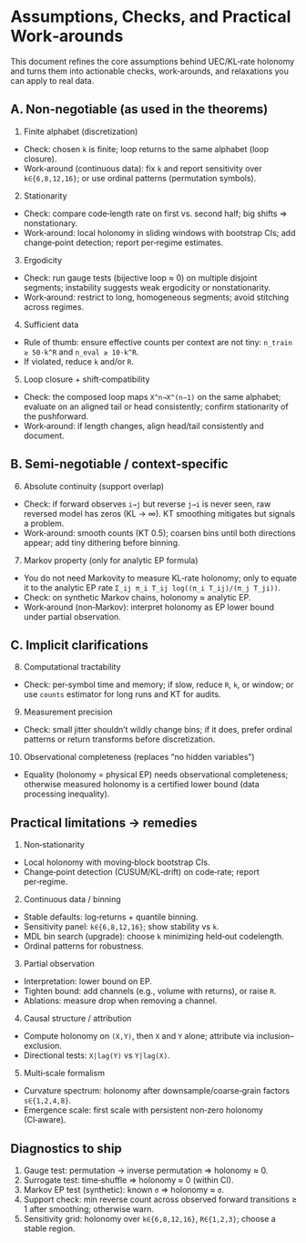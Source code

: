 # Assumptions, Checks, and Practical Work‑arounds

This document refines the core assumptions behind UEC/KL‑rate holonomy and turns them into actionable checks, work‑arounds, and relaxations you can apply to real data.

## A. Non‑negotiable (as used in the theorems)

1) Finite alphabet (discretization)
- Check: chosen `k` is finite; loop returns to the same alphabet (loop closure).
- Work‑around (continuous data): fix `k` and report sensitivity over `k∈{6,8,12,16}`; or use ordinal patterns (permutation symbols).

2) Stationarity
- Check: compare code‑length rate on first vs. second half; big shifts ⇒ nonstationary.
- Work‑around: local holonomy in sliding windows with bootstrap CIs; add change‑point detection; report per‑regime estimates.

3) Ergodicity
- Check: run gauge tests (bijective loop ≈ 0) on multiple disjoint segments; instability suggests weak ergodicity or nonstationarity.
- Work‑around: restrict to long, homogeneous segments; avoid stitching across regimes.

4) Sufficient data
- Rule of thumb: ensure effective counts per context are not tiny: `n_train ≳ 50·k^R` and `n_eval ≳ 10·k^R`.
- If violated, reduce `k` and/or `R`.

5) Loop closure + shift‑compatibility
- Check: the composed loop maps `X^n→X^(n−1)` on the same alphabet; evaluate on an aligned tail or head consistently; confirm stationarity of the pushforward.
- Work‑around: if length changes, align head/tail consistently and document.

## B. Semi‑negotiable / context‑specific

6) Absolute continuity (support overlap)
- Check: if forward observes `i→j` but reverse `j→i` is never seen, raw reversed model has zeros (KL → ∞). KT smoothing mitigates but signals a problem.
- Work‑around: smooth counts (KT 0.5); coarsen bins until both directions appear; add tiny dithering before binning.

7) Markov property (only for analytic EP formula)
- You do not need Markovity to measure KL‑rate holonomy; only to equate it to the analytic EP rate `Σ_ij π_i T_ij log((π_i T_ij)/(π_j T_ji))`.
- Check: on synthetic Markov chains, holonomy ≈ analytic EP.
- Work‑around (non‑Markov): interpret holonomy as EP lower bound under partial observation.

## C. Implicit clarifications

8) Computational tractability
- Check: per‑symbol time and memory; if slow, reduce `R`, `k`, or window; or use `counts` estimator for long runs and KT for audits.

9) Measurement precision
- Check: small jitter shouldn’t wildly change bins; if it does, prefer ordinal patterns or return transforms before discretization.

10) Observational completeness (replaces “no hidden variables”)
- Equality (holonomy = physical EP) needs observational completeness; otherwise measured holonomy is a certified lower bound (data processing inequality).

## Practical limitations → remedies

1) Non‑stationarity
- Local holonomy with moving‑block bootstrap CIs.
- Change‑point detection (CUSUM/KL‑drift) on code‑rate; report per‑regime.

2) Continuous data / binning
- Stable defaults: log‑returns + quantile binning.
- Sensitivity panel: `k∈{6,8,12,16}`; show stability vs `k`.
- MDL bin search (upgrade): choose `k` minimizing held‑out codelength.
- Ordinal patterns for robustness.

3) Partial observation
- Interpretation: lower bound on EP.
- Tighten bound: add channels (e.g., volume with returns), or raise `R`.
- Ablations: measure drop when removing a channel.

4) Causal structure / attribution
- Compute holonomy on `(X,Y)`, then `X` and `Y` alone; attribute via inclusion–exclusion.
- Directional tests: `X|lag(Y)` vs `Y|lag(X)`.

5) Multi‑scale formalism
- Curvature spectrum: holonomy after downsample/coarse‑grain factors `s∈{1,2,4,8}`.
- Emergence scale: first scale with persistent non‑zero holonomy (CI‑aware).

## Diagnostics to ship
1) Gauge test: permutation → inverse permutation ⇒ holonomy ≈ 0.
2) Surrogate test: time‑shuffle ⇒ holonomy ≈ 0 (within CI).
3) Markov EP test (synthetic): known `σ` ⇒ holonomy ≈ `σ`.
4) Support check: min reverse count across observed forward transitions ≥ 1 after smoothing; otherwise warn.
5) Sensitivity grid: holonomy over `k∈{6,8,12,16}`, `R∈{1,2,3}`; choose a stable region.

